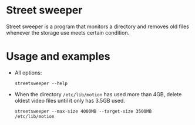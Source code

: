# Street sweeper

Street sweeper is a program that monitors a directory and removes old files whenever
the storage use meets certain condition.

# Usage and examples

* All options:

   `streetsweeper --help`

* When the directory `/etc/lib/motion` has used more than 4GB,
delete oldest video files until it only has 3.5GB used.

  `streetsweeper --max-size 4000MB --target-size 3500MB /etc/lib/motion`
